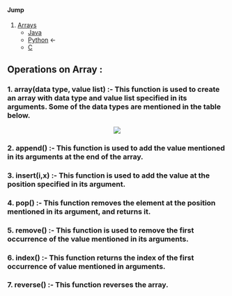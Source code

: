 #### Jump
1. [Arrays](https://github.com/kaweendras/Data-Structures/tree/master/Arrays) 
    - [Java](https://github.com/kaweendras/Data-Structures/tree/master/Arrays/Java)
    - [Python](https://github.com/kaweendras/Data-Structures/tree/master/Arrays/Python) <-
    - [C](https://github.com/kaweendras/Data-Structures/tree/master/Arrays/C)
    
    


## Operations on Array :

### 1. array(data type, value list) :- This function is used to create an array with data type and value list specified in its arguments. Some of the data types are mentioned in the table below.

<p align="center">
  <img  src="http://imgs-info.ru/2019/10/04/aaaa.png">
</p>


### 2. append() :- This function is used to add the value mentioned in its arguments at the end of the array.

### 3. insert(i,x) :- This function is used to add the value at the position specified in its argument.
### 4. pop() :- This function removes the element at the position mentioned in its argument, and returns it.
### 5. remove() :- This function is used to remove the first occurrence of the value mentioned in its arguments.
### 6. index() :- This function returns the index of the first occurrence of value mentioned in arguments.
### 7. reverse() :- This function reverses the array.
